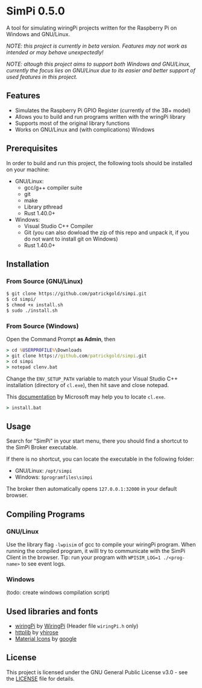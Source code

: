 # SimPi 0.5.0
A tool for simulating wiringPi projects written for the Raspberry Pi on
Windows and GNU/Linux.

*NOTE: this project is currently in beta version. Features may not work as
intended or may behave unexpectedly!*

*NOTE: altough this project aims to support both Windows and GNU/Linux,
currently the focus lies on GNU/Linux due to its easier and better support
of used features in this project.*

## Features
* Simulates the Raspberry Pi GPIO Register (currently of the 3B+ model)
* Allows you to build and run programs written with the wringPi library
* Supports most of the original library functions
* Works on GNU/Linux and (with complications) Windows

## Prerequisites
In order to build and run this project, the following tools should be installed
on your machine:
* GNU/Linux:
  * gcc/g++ compiler suite
  * git
  * make
  * Library pthread
  * Rust 1.40.0+
* Windows:
  * Visual Studio C++ Compiler
  * Git (you can also dowload the zip of this repo and unpack it, if you do
    not want to install git on Windows)
  * Rust 1.40.0+

## Installation

### From Source (GNU/Linux)
```bash
$ git clone https://github.com/patrickgold/simpi.git
$ cd simpi/
$ chmod +x install.sh
$ sudo ./install.sh
```

### From Source (Windows)
Open the Command Prompt **as Admin**, then
```cmd
> cd %USERPROFILE%\Downloads
> git clone https://github.com/patrickgold/simpi.git
> cd simpi
> notepad clenv.bat
```
Change the `ENV_SETUP_PATH` variable to match your Visual Studio C++
installation (directory of `cl.exe`), then hit save and close notepad.

This [documentation](https://docs.microsoft.com/en-us/cpp/build/building-on-the-command-line?view=vs-2019#developer_command_file_locations) by Microsoft may help you to locate `cl.exe`.
```cmd
> install.bat
```

## Usage
Search for "SimPi" in your start menu, there you should find a shortcut to the
SimPi Broker executable.

If there is no shortcut, you can locate the executable in the following folder:
* GNU/Linux: `/opt/simpi`
* Windows: `$programfiles\simpi`

The broker then automatically opens `127.0.0.1:32000` in your default browser.

## Compiling Programs

### GNU/Linux
Use the library flag `-lwpisim` of gcc to compile your wiringPi program.
When running the compiled program, it willl try to communicate with the SimPi
Client in the browser. Tip: run your program with `WPISIM_LOG=1 ./<prog-name>`
to see event logs.

### Windows
(todo: create windows compilation script)

## Used libraries and fonts
- [wiringPi](https://github.com/WiringPi/WiringPi)
    by [WiringPi](https://github.com/WiringPi) (Header file `wiringPi.h` only)
- [httplib](https://github.com/yhirose/cpp-httplib)
    by [yhirose](https://github.com/yhirose)
- [Material Icons](https://github.com/google/material-design-icons)
    by [google](https://github.com/google)

## License
This project is licensed under the GNU General Public License v3.0 - see the
[LICENSE](LICENSE) file for details.


